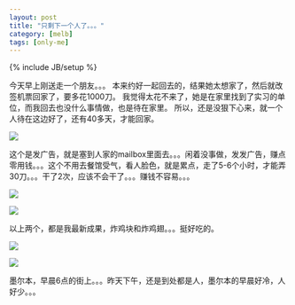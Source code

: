 ```yaml
---
layout: post
title: "只剩下一个人了。。。"
category: [melb]
tags: [only-me]
---
```

{% include JB/setup %}

今天早上刚送走一个朋友。。。
本来约好一起回去的，结果她太想家了，然后就改签机票回家了，要多花1000刀。
我觉得太花不来了，她是在家里找到了实习的单位，而我回去也没什么事情做，也是待在家里。
所以，还是没狠下心来，就一个人待在这边好了，还有40多天，才能回家。

![](https://lh6.googleusercontent.com/-0bQqExAc464/TQtxI16ra9I/AAAAAAAAAE8/pouVU0Jz0nM/s400/05122010222.jpg)

这个是发广告，就是塞到人家的mailbox里面去。。。闲着没事做，发发广告，赚点零用钱。。。这个不用去餐馆受气，看人脸色，就是累点，走了5-6个小时，才能弄30刀。。。干了2次，应该不会干了。。。赚钱不容易。。。

![](https://lh4.googleusercontent.com/-Et0_9_QLvto/TQtxJHxoUSI/AAAAAAAAAFA/c_wChK-c0W8/s400/06122010223.jpg)

![](https://lh6.googleusercontent.com/-dSsjomhR6hg/TQtxJIaCIqI/AAAAAAAAAFE/3Js_Ko_eCRY/s400/08122010225.jpg)

以上两个，都是我最新成果，炸鸡块和炸鸡翅。。。挺好吃的。

![](https://lh5.googleusercontent.com/-anDOgr0oot4/TQtxJTSU0gI/AAAAAAAAAFI/nZxNaKo1JJg/s400/17122010238.jpg)

![](https://lh5.googleusercontent.com/-h3zzV5hDNSc/TQtxJyTS4dI/AAAAAAAAAFM/nRPepD_KkoQ/s400/17122010237.jpg)

墨尔本，早晨6点的街上。。。昨天下午，还是到处都是人，墨尔本的早晨好冷，人好少。。。
